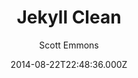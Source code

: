 ---
title: Jekyll Clean
github: https://github.com/scotte/jekyll-clean
demo: https://scotte.github.io/jekyll-clean
author: Scott Emmons
ssg:
  - Jekyll
cms:
  - No Cms
date: 2014-08-22T22:48:36.000Z
description: 'A simple and clean Jekyll theme that''s easy to modify. See it here:'
stale: true
draft: true
---